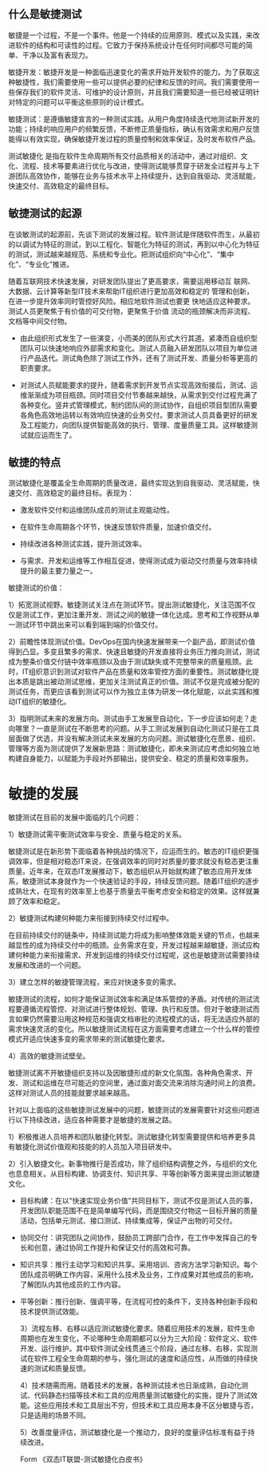 ## 什么是敏捷测试
敏捷是一个过程，不是一个事件。他是一个持续的应用原则、模式以及实践，来改进软件的结构和可读性的过程。它致力于保持系统设计在任何时间都尽可能的简单、干净以及富有表现力。

敏捷开发：敏捷开发是一种面临迅速变化的需求开始开发软件的能力。为了获取这种敏捷性，我们需要使用一些可以提供必要的纪律和反馈的时间。我们需要使用一些保存我们的软件灵活、可维护的设计原则，并且我们需要知道一些已经被证明针对特定的问题可以平衡这些原则的设计模式。

敏捷测试：是遵循敏捷宣言的一种测试实践。从用户角度持续迭代地测试新开发的功能；持续的响应用户的频繁反馈，不断修正质量指标，确认有效需求和用户反馈能得以有效实现，确保敏捷开发过程的质量控制和效率保证，及时发布软件产品。

测试敏捷化 是指在软件生命周期所有交付品质相关的活动中，通过对组织、文化、流程、技术等要素进行优化与改进，使得测试能够贯穿于研发全过程并与上下游团队高效协作，能够在业务与技术水平上持续提升，达到自我驱动、灵活赋能，快速交付、高效稳定的最终目标。

## 敏捷测试的起源

在谈敏测试的起源前，先谈下测试的发展过程。软件测试是伴随软件而生，从最初的以调试为特征的测试，到以工程化、智能化为特征的测试，再到以中心化为特征的测试，测试越来越规范、系统和专业化。把测试组织向“中心化”、“集中化”、“专业化”推进。
 
随着互联网技术快速发展，对研发团队提出了更高要求，需要运用移动互 联网、大数据、云计算等新型IT技术来帮助IT组织进行更加高效和稳定的 管理和创新，在进一步提升效率同时管控好风险。相应地软件测试也要更 快地适应这种要求。测试人员更聚焦于有价值的可交付物，更聚焦于价值 流动的瓶颈解决而非流程、文档等中间交付物。
- 由此组织形式发生了一些演变，小而美的团队形式大行其道。紧凑而自组织型团队可以快速地响应外部需求和变化。测试人员融入研发团队以项目为单位进行产品迭代。测试角色除了测试工作外，还有了测试开发、质量分析等更高的职责要求。

- 对测试人员赋能要求的提升，随着需求到开发节点实现高效衔接后，测试、运维渐渐成为项目瓶颈。同时项目交付节奏越来越快，从需求到交付过程充满了各种变化。竖井式管理模式，制约团队间的测试协作，自组织项目型团队需要各角色高效地运转以有效响应快速的业务交付。要求测试人员具备更好的研发及工程能力，向团队提供智能高效的执行、管理、度量质量工具。这样敏捷测试就应运而生了。

## 敏捷的特点

测试敏捷化是覆盖全生命周期的质量改进，最终实现达到自我驱动、灵活赋能，快速交付、高效稳定的最终目标。表现为：
- 激发软件交付和运维团队成员的测试主观能动性。

- 在软件生命周期各个环节，快速反馈软件质量，加速价值交付。

- 持续改进各种测试实践，提升测试效率。

- 与需求、开发和运维等工作相互促进，使得测试成为驱动交付质量与效率持续提升的最主要力量之一。

敏捷测试的价值：

1）拓宽测试视野。敏捷测试关注点在测试环节。提出测试敏捷化，关注范围不仅仅是测试工作，更加注重开发、测试之间的敏捷一体化达成。思考和工作视野从单一测试环节中跳出来可以看到端到端的价值交付。
 
2）前瞻性体现测试价值。DevOps在国内快速发展带来一个副产品，即测试价值得到凸显。多变且繁多的需求、快速且敏捷的开发直接将业务压力推向测试，测试成为整条价值交付链中效率瓶颈以及由于测试缺失或不完整带来的质量瓶颈。此时，IT组织意识到测试对软件产品在质量和效率管控方面的重要性。测试敏捷化提出本质是跳出被动测试思维，更加关注测试真正的价值。测试不仅是完成被分配的测试任务，而更应该看到测试可以作为独立主体为研发一体化赋能，以此实践和推动IT组织的敏捷化。

3）指明测试未来的发展方向。测试由手工发展至自动化，下一步应该如何走？走向哪里？一直是测试在不断思考的问题。从手工测试发展到自动化测试只是在工具层面做了优选，并没有解决测试未来发展的方向问题。测试敏捷化在愿景、组织、管理等方面为测试提供了发展新思路：测试敏捷化，即未来测试应考虑如何独立地构建自身能力，以赋能为手段对外部输出，提供安全、稳定的质量和效率服务。

# 敏捷的发展

敏捷测试在目前的发展中面临的几个问题：

1）敏捷测试需平衡测试效率与安全、质量与稳定的关系。

   敏捷测试是在新形势下面临着各种挑战的情况下，应运而生的。敏态的IT组织更强调效率，但是相对稳态IT来说，在强调效率的同时对质量的要求就没有稳态更注重质量。近年来，在双态IT发展推动下，敏态组织从开始就构建了敏态应用开发体系，敏捷测试本身就作为一个快速验证的手段，持续反馈问题。随着IT组织的逐步成熟壮大，在现有的效率至上也基于质量去平衡考虑安全和稳定的效果。这样就兼顾了效率和稳定。
   
2）敏捷测试构建何种能力来衔接到持续交付过程中。

   在目前持续交付的链条中，持续测试能力将成为影响整体效能关键的节点，也越来越显性的成为持续交付中的瓶颈。业务需求在变，开发过程越来越敏捷，测试应构建何种能力来衔接需求、开发到运维的持续交付过程呢，这也是敏捷测试需要持续发展和改进的一个问题。
   
3）建立怎样的敏捷管理流程，来应对快速多变的需求。

  敏捷测试的流程，如何才能保证测试效率和满足体系管控的矛盾。对传统的测试流程要遵循流程管控、对测试进行整体规划、管理、执行和反馈。但对于敏捷测试而言如果仍然需要沿用这种规范和强调文档审批的流程模式的话，将无法适应外部的需求快速灵活的变化。所以敏捷测试流程在这方面需要考虑建立一个什么样的管控模式开适应快速多变的需求带来的测试敏捷化要求。
  
4）高效的敏捷测试壁垒。

  敏捷测试离不开敏捷组织支持以及因敏捷形成的新文化氛围。各种角色需求、开发、测试和运维在尽可能近的空间里，通过面对面交流来消除沟通时间上的浪费。这样对测试人员的技能就要求越来越高。

针对以上面临的这些敏捷测试发展中的问题，敏捷测试的发展需要针对这些问题进行以下持续改进，适应各种需要才是敏捷的发展之路。

1）积极推进人员培养和团队敏捷化转型。测试敏捷化转型需要提供和培养更多具有敏捷化测试价值观和技能的的人员加入项目研发中。
  
2）引入敏捷文化。新事物推行是否成功，除了组织结构调整之外，与组织的文化也息息相关。从目标构建、协调支付、知识共享、平等创新等方面来提出测试敏捷文化。
  
- 目标构建：在以“快速实现业务价值”共同目标下，测试不仅是测试人员的事，开发团队职能范围不在是简单编写代码，而是围绕交付物这一目标开展的质量活动，包括单元测试、接口测试、持续集成等，保证产出物的可交付。
- 协同交付：讲究团队之间协作，鼓励员工跨部门合作，在工作中发挥自己的专长和创意，通过协同工作提升和保证交付的高效和可靠。
- 知识共享：推行主动学习和知识共享。采用培训、咨询方法学习新知识。每个团队成员明确工作内容，采用什么技术及业务，工作成果对其他成员的影响，了解团队内其他成员的工作内容。
- 平等创新：推行创新、强调平等，在流程可控的条件下，支持各种创新手段和技术提供测试效能。
      
  3）流程左移、右移以适应测试敏捷化要求。随着应用技术的发展，软件生命周期也在发生变化，不论哪种生命周期都可以分为三大阶段：软件定义、软件开发、运行维护。其中软件测试全线贯通三个阶段，通过左移、右移，实现测试在软件工程全生命周期的参与，强化测试的速度和适应性，从而做的持续快速的测试和质量反馈。
  
  4）技术随需而用。随着技术的发展，各种测试技术也日渐成熟，自动化测试、代码静态扫描等技术和工具的应用质量测试敏捷化的实施，提升了测试效能。这些应用技术和工具层出不穷，但技术和工具应用本身不区分敏捷与否，只是适用的场景不同。
  
  5）改善度量评估，测试敏捷化是一个推动力，良好的度量评估标准有益于持续改进。

  Form 《双态IT联盟-测试敏捷化白皮书》
